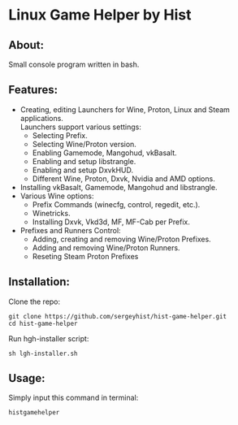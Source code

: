# Linux Game Helper by Hist
## About:
Small console program written in bash.
## Features:
+ Creating, editing Launchers for Wine, Proton, Linux and Steam applications.   
 Launchers support various settings:   
   - Selecting Prefix.   
   - Selecting Wine/Proton version.   
   - Enabling Gamemode, Mangohud, vkBasalt.    
   - Enabling and setup libstrangle.   
   - Enabling and setup DxvkHUD.   
   - Different Wine, Proton, Dxvk, Nvidia and AMD options.
+ Installing vkBasalt, Gamemode, Mangohud and libstrangle.
+ Various Wine options:   
   - Prefix Commands (winecfg, control, regedit, etc.).   
   - Winetricks.   
   - Installing Dxvk, Vkd3d, MF, MF-Cab per Prefix.
+ Prefixes and Runners Control:   
   - Adding, creating and removing Wine/Proton Prefixes.   
   - Adding and removing Wine/Proton Runners.   
   - Reseting Steam Proton Prefixes
## Installation:
Clone the repo:

    git clone https://github.com/sergeyhist/hist-game-helper.git
    cd hist-game-helper

Run hgh-installer script:

    sh lgh-installer.sh
    
## Usage:
Simply input this command in terminal:

    histgamehelper
    

